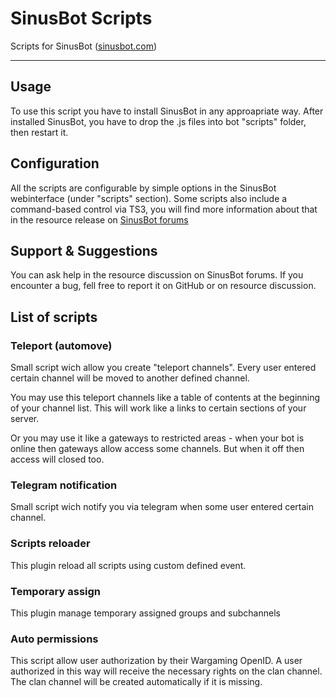# SinusBot Scripts
Scripts for SinusBot ([sinusbot.com](https://www.sinusbot.com))
- - -
## Usage
To use this script you have to install SinusBot in any approapriate way.
After installed SinusBot, you have to drop the .js files into bot "scripts" folder, then restart it.

## Configuration
All the scripts are configurable by simple options in the SinusBot webinterface (under "scripts" section). Some scripts also include a command-based control via TS3, you will find more information about that in the resource release on [SinusBot forums](https://forum.sinusbot.com/)

## Support & Suggestions
You can ask help in the resource discussion on SinusBot forums.
If you encounter a bug, fell free to report it on GitHub or on resource discussion.

## List of scripts

### Teleport (automove)
Small script wich allow you create "teleport channels". Every user entered certain channel will be moved to another defined channel.

You may use this teleport channels like a table of contents at the beginning of your channel list. This will work like a links to certain sections of your server.

Or you may use it like a gateways to restricted areas - when your bot is online then gateways allow access some channels. But when it off then access will closed too.

### Telegram notification
Small script wich notify you via telegram when some user entered certain channel.

### Scripts reloader
This plugin reload all scripts using custom defined event.

### Temporary assign
This plugin manage temporary assigned groups and subchannels

### Auto permissions
This script allow user authorization by their Wargaming OpenID.
A user authorized in this way will receive the necessary rights on the clan channel.
The clan channel will be created automatically if it is missing.